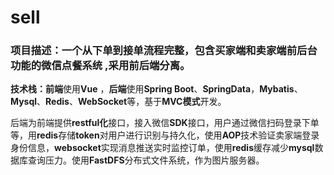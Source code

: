 # sell

### 项目描述：一个从下单到接单流程完整，包含买家端和卖家端前后台功能的微信点餐系统 ,采用前后端分离。

**技术栈：前端**使用**Vue** ，**后端**使用**Spring Boot**、**SpringData**，**Mybatis**、**Mysql**、**Redis**、**WebSocket**等，基于**MVC模式**开发。

后端为前端提供**restful化**接口，接入微信**SDK**接口，用户通过微信扫码登录下单等，用**redis**存储**token**对用户进行识别与持久化，使用**AOP**技术验证卖家端登录身份信息，**websocket**实现消息推送实时监控订单，使用**redis**缓存减少**mysql**数据库查询压力。使用**FastDFS**分布式文件系统，作为图片服务器。